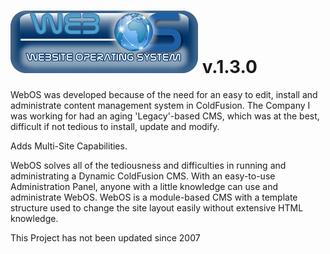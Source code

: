 ![alt tag](https://raw.githubusercontent.com/cfmaniac/WebOS/master/templates/Default/assets/web_os.png) v.1.3.0
=====

WebOS was developed because of the need for an easy to edit, install and administrate content management system in ColdFusion. The Company I was working for had an aging 'Legacy'-based CMS, which was at the best, difficult if not tedious to install, update and modify.

Adds Multi-Site Capabilities.

WebOS solves all of the tediousness and difficulties in running and administrating a Dynamic ColdFusion CMS.   With an easy-to-use Administration Panel, anyone with a little knowledge can use and administrate WebOS.   WebOS is a module-based CMS with a template structure used to change the site layout easily without extensive HTML knowledge.

This Project has not been updated since 2007

